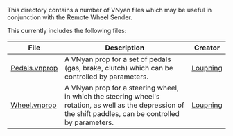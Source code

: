 This directory contains a number of VNyan files which may be useful in conjunction with the Remote Wheel Sender.

This currently includes the following files:

| File | Description | Creator |
|------|-------------|---------|
| [Pedals.vnprop](Pedals.vnprop) | A VNyan prop for a set of pedals (gas, brake, clutch) which can be controlled by parameters. | [Loupning](https://twitter.com/Loupning) |
| [Wheel.vnprop](Wheel.vnprop) | A VNyan prop for a steering wheel, in which the steering wheel's rotation, as well as the depression of the shift paddles, can be controlled by parameters. | [Loupning](https://twitter.com/Loupning) |

